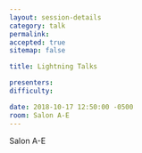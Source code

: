 ```yaml
---
layout: session-details
category: talk
permalink:
accepted: true
sitemap: false

title: Lightning Talks

presenters:
difficulty:

date: 2018-10-17 12:50:00 -0500
room: Salon A-E
---
```

Salon A-E
